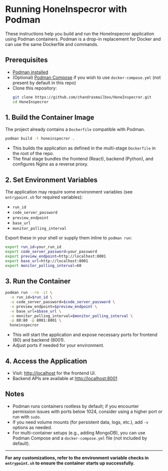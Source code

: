 # Running HoneInspecror with Podman

These instructions help you build and run the HoneInspecror application using Podman containers. Podman is a drop-in replacement for Docker and can use the same Dockerfile and commands.

## Prerequisites

- [Podman installed](https://podman.io/getting-started/installation)
- (Optional) [Podman Compose](https://github.com/containers/podman-compose) if you wish to use `docker-compose.yml` (not present by default in this repo)
- Clone this repository:
  ```sh
  git clone https://github.com/chandrasmailbox/HoneInspecror.git
  cd HoneInspecror
  ```

## 1. Build the Container Image

The project already contains a `Dockerfile` compatible with Podman.

```sh
podman build -t honeinspecror .
```

- This builds the application as defined in the multi-stage `Dockerfile` in the root of the repo.
- The final stage bundles the frontend (React), backend (Python), and configures Nginx as a reverse proxy.

## 2. Set Environment Variables

The application may require some environment variables (see `entrypoint.sh` for required variables):

- `run_id`
- `code_server_password`
- `preview_endpoint`
- `base_url`
- `monitor_polling_interval`

Export these in your shell or supply them inline to `podman run`:

```sh
export run_id=your_run_id
export code_server_password=your_password
export preview_endpoint=http://localhost:8001
export base_url=http://localhost:8001
export monitor_polling_interval=60
```

## 3. Run the Container

```sh
podman run --rm -it \
  -e run_id=$run_id \
  -e code_server_password=$code_server_password \
  -e preview_endpoint=$preview_endpoint \
  -e base_url=$base_url \
  -e monitor_polling_interval=$monitor_polling_interval \
  -p 80:80 -p 8001:8001 \
  honeinspecror
```

- This will start the application and expose necessary ports for frontend (80) and backend (8001).
- Adjust ports if needed for your environment.

## 4. Access the Application

- Visit: [http://localhost](http://localhost) for the frontend UI.
- Backend APIs are available at [http://localhost:8001](http://localhost:8001)

## Notes

- Podman runs containers rootless by default; if you encounter permission issues with ports below 1024, consider using a higher port or run with `sudo`.
- If you need volume mounts (for persistent data, logs, etc.), add `-v` options as needed.
- For multi-container setups (e.g., adding MongoDB), you can use Podman Compose and a `docker-compose.yml` file (not included by default).

---

**For any customizations, refer to the environment variable checks in `entrypoint.sh` to ensure the container starts up successfully.**
